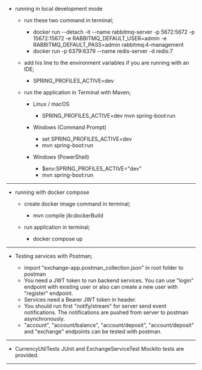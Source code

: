* running in local development mode

  * run these two command in terminal;
    - docker run --detach -it --name rabbitmq-server -p 5672:5672 -p 15672:15672 -e RABBITMQ_DEFAULT_USER=admin -e RABBITMQ_DEFAULT_PASS=admin rabbitmq:4-management
    - docker run -p 6379:6379 --name redis-server -d redis:7
      
  * add his line to the environment variables if you are running with an IDE;
      - SPRING_PROFILES_ACTIVE=dev

  * run the application in Terminal with Maven;

    * Linux / macOS
      - SPRING_PROFILES_ACTIVE=dev mvn spring-boot:run

    * Windows (Command Prompt)
      - set SPRING_PROFILES_ACTIVE=dev
      - mvn spring-boot:run

    * Windows (PowerShell)
      - $env:SPRING_PROFILES_ACTIVE="dev"
      - mvn spring-boot:run

----------------------------------------------------------------------------------------------------------------------------------------------------------------------

* running with docker compose

  * create docker image command in terminal;
    - mvn compile jib:dockerBuild

  * run application in terminal;
    - docker compose up

----------------------------------------------------------------------------------------------------------------------------------------------------------------------

* Testing services with Postman;

  - import "exchange-app.postman_collection.json" in root folder to postman
  - You need a JWT token to run backend services. You can use "login" endpoint with existing user or also can create a new user with "register" endpoint.
  - Services need a Bearer JWT token in header.
  - You should run first "notify/stream" for server send event notifications. The notifications are pushed from server to postman asynchronously.
  - "account", "account/balance", "account/deposit", "account/deposit" and "exchange" endpoints can be tested with postman.

----------------------------------------------------------------------------------------------------------------------------------------------------------------------

* CurrencyUtilTests JUnit and ExchangeServiceTest Mockito tests are provided.

----------------------------------------------------------------------------------------------------------------------------------------------------------------------
